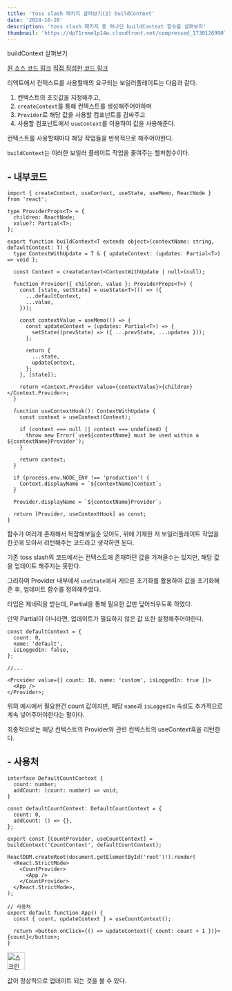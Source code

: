 ```yaml
---
title: 'toss slash 패키지 살펴보기(2) buildContext'
date: '2024-10-28'
description: 'toss slash 패키지 중 하나인 buildContext 함수를 살펴보자'
thumbnail: 'https://dp71rnme1p14w.cloudfront.net/compressed_1730126990757-toss-slash-2-buildContext.png'
---
```


buildContext 살펴보기

[원 소스 코드 링크](https://github.dev/toss/slash)
[직접 작성한 코드 링크](https://github.dev/brgndyy/brgndy-libraries)

리액트에서 컨텍스트를 사용할때의 요구되는 보일러플레이트는 다음과 같다.

1. 컨텍스트의 초깃값을 지정해주고,
2. `createContext`를 통해 컨텍스트를 생성해주어야하며
3. `Provider`로 해당 값을 사용할 컴포넌트를 감싸주고
4. 사용할 컴포넌트에서 `useContext`를 이용하여 값을 사용해준다.

컨텍스트를 사용할때마다 해당 작업들을 반복적으로 해주어야한다.

`buildContext`는 이러한 보일러 플레이트 작업을 줄여주는 헬퍼함수이다.

## - 내부코드

```tsx
import { createContext, useContext, useState, useMemo, ReactNode } from 'react';

type ProviderProps<T> = {
  children: ReactNode;
  value?: Partial<T>;
};

export function buildContext<T extends object>(contextName: string, defaultContext: T) {
  type ContextWithUpdate = T & { updateContext: (updates: Partial<T>) => void };

  const Context = createContext<ContextWithUpdate | null>(null);

  function Provider({ children, value }: ProviderProps<T>) {
    const [state, setState] = useState<T>(() => ({
      ...defaultContext,
      ...value,
    }));

    const contextValue = useMemo(() => {
      const updateContext = (updates: Partial<T>) => {
        setState((prevState) => ({ ...prevState, ...updates }));
      };

      return {
        ...state,
        updateContext,
      };
    }, [state]);

    return <Context.Provider value={contextValue}>{children}</Context.Provider>;
  }

  function useContextHook(): ContextWithUpdate {
    const context = useContext(Context);

    if (context === null || context === undefined) {
      throw new Error(`use${contextName} must be used within a ${contextName}Provider`);
    }

    return context;
  }

  if (process.env.NODE_ENV !== 'production') {
    Context.displayName = `${contextName}Context`;
  }

  Provider.displayName = `${contextName}Provider`;

  return [Provider, useContextHook] as const;
}
```

함수가 여러개 존재해서 복잡해보일순 있어도, 위에 기재한 저 보일러플레이트 작업을 한곳에 모아서 리턴해주는 코드라고 생각하면 된다.

기존 toss slash의 코드에서는 컨텍스트에 존재하던 값을 가져올수는 있지만, 해당 값을 업데이트 해주지는 못한다.

그리하여 Provider 내부에서 `useState`에서 게으른 초기화를 활용하여 값을 초기화해준 후, 업데이트 함수를 정의해주었다.

타입은 제네릭을 받는데, Partial을 통해 필요한 값만 덮어씌우도록 하였다.

만약 Partial이 아니라면, 업데이트가 필요하지 않은 값 또한 설정해주어야한다.

```tsx
const defaultContext = {
  count: 0,
  name: 'default',
  isLoggedIn: false,
};

//...

<Provider value={{ count: 10, name: 'custom', isLoggedIn: true }}>
  <App />
</Provider>;
```

위의 예시에서 필요한건 count 값이지만, 해당 `name`과 `isLoggedIn` 속성도 추가적으로 계속 넣어주어야한다는 말이다.

최종적으로는 해당 컨텍스트의 Provider와 관련 컨텍스트의 useContext훅을 리턴한다.

## - 사용처

```tsx
interface DefaultCountContext {
  count: number;
  addCount: (count: number) => void;
}

const defaultCountContext: DefaultCountContext = {
  count: 0,
  addCount: () => {},
};

export const [CountProvider, useCountContext] = buildContext('CountContext', defaultCountContext);

ReactDOM.createRoot(document.getElementById('root')!).render(
  <React.StrictMode>
    <CountProvider>
      <App />
    </CountProvider>
  </React.StrictMode>,
);

// 사용처
export default function App() {
  const { count, updateContext } = useCountContext();

  return <button onClick={() => updateContext({ count: count + 1 })}>{count}</button>;
}
```

<img width="41" alt="스크린샷 2024-10-28 오후 11 47 27" src="https://github.com/user-attachments/assets/16e156d8-f08e-41b9-bea5-3ca1010f0fbd">

값이 정상적으로 업데이트 되는 것을 볼 수 있다.
